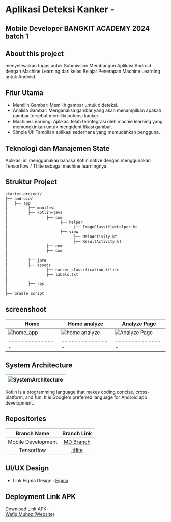# Aplikasi Deteksi Kanker - 

## Mobile Developer BANGKIT ACADEMY 2024 batch 1

## About this project

menyelesaikan tugas untuk Submission Membangun Aplikasi Android dengan Machine Learning dari kelas Belajar Penerapan Machine Learning untuk Android.


## Fitur Utama

- Memilih Gambar: Memilih gambar untuk dideteksi.
- Analisa Gambar: Menganalisa gambar yang akan menampilkan apakah gambar tersebut memiliki potensi kanker.
- Machine Learning: Aplikasi telah terintegrasi oleh machie learning yang memungkinkan untuk mengidentifikasi gambar.
- Simple UI: Tampilan aplikasi sederhana yang memudahkan pengguna.

## Teknologi dan Manajemen State

Aplikasi ini menggunakan bahasa Kotlin native dengan menggunakan Tensorflow / Tflite sebagai machine learningnya.

## Struktur Project

```bash
starter-project/
├── android/
│   ├── app
│         ├── manifest
│         ├── kotlin+java
│                 ├── com
│                       ├── helper
│                             ├── ImageClassifierHelper.kt
│                       ├── view
│                             ├── MainActivity.kt
│                             ├── ResultActivity.kt
│                 ├── com
│                 ├── com
│
│         ├── java
│         ├── assets
│                 ├── cancer_classification.tflite
│                 ├── labels.txt
│
│         ├── res
│
├── Gradle Script
```


## screenshoot

| Home | Home analyze | Analyze Page | 
| --------------- | --------------- | --------------- | 
| ![home_app](https://github.com/wafiqmuhaz/starter-project/blob/main/app/src/main/assets/docs/1k.png)   | ![home analyze](https://github.com/wafiqmuhaz/starter-project/blob/main/app/src/main/assets/docs/2k.png)   | ![Analyze Page](https://github.com/wafiqmuhaz/starter-project/blob/main/app/src/main/assets/docs/3k.png)  |
| --------------- | --------------- | --------------- | 



## System Architecture
|    ![SystemArchitecture](https://kotlinlang.org/_next/static/chunks/images/hero-cover-6dd34ed75729683235a4f47d714a604e.png)     | 
| :----------------: | 




Kotlin is a programming language that makes coding concise, cross-platform, and fun. It is Google's preferred language for Android app development.



## Repositories

|    Branch Name     |                                      Branch Link                                                                    |
| :----------------: | :-----------------------------------------------------------------------------------------------------------------: |
| Mobile Development | [MD Branch](https://github.com/wafiqmuhaz/starter-project)                                                          |
|  Tensorflow        | [.tflite](https://github.com/wafiqmuhaz/starter-project/blob/main/app/src/main/assets/cancer_classification.tflite) |


## UI/UX Design

- Link Figma Design : [Figma]()



## Deployment Link APK

Download Link APK:<br>
[Wafiq Muhaz (Website)](wafiqmuhaz.netlify.app)
